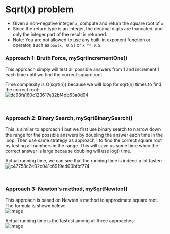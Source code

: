 # Sqrt(x) problem
* Given a non-negative integer `x`, compute and return the square root of `x`.
* Since the return type is an integer, the decimal digits are truncated, and only the integer part of the result is returned.
* Note: You are not allowed to use any built-in exponent function or operator, such as `pow(x, 0.5)` or `x ** 0.5`.

### Approach 1: Bruth Force, mySqrtIncrementOne()
This approach simply will test all possible answers from 1 and increment 1 each time until we find the correct square root. 

Time complexity is O(sqrt(n)) because we will loop for sqrt(n) times to find the correct root:\
![dc98fa160c123617e32bf4db53a0d94](https://user-images.githubusercontent.com/25105806/130344946-8cc1dc1d-0acc-4af0-ad1e-25d053895b91.png)

<br />

### Approach 2: Binary Search, mySqrtBinarySearch()
This is similar to approach 1 but we first use binary search to narrow down the range for the possible answers by doubling the answer each time in the loop. Then use same strategy as approach 1 to find the correct square root by testing all numbers in the range. This will save us some time when the correct answer is large because doubling will use log() time.

Actual running time, we can see that the running time is indeed a lot faster:\
![c47758c2e02c041c6919ed00bfbf774](https://user-images.githubusercontent.com/25105806/130345057-2b33fdd7-d663-4301-b08b-8f864139b62c.png)


<br />

### Approach 3: Newton's method, mySqrtNewton()
This approach is based on Newton's method to approximate square root. The formula is shown below:\
![image](https://user-images.githubusercontent.com/25105806/130345122-7d86394a-e727-4f5e-84b3-2bba130f688f.png)


Actual running time is the fastest among all three approaches:\
![image](https://user-images.githubusercontent.com/25105806/130345134-9d1bb0f1-57c4-4dbf-9b2e-1674bc1c9328.png)

